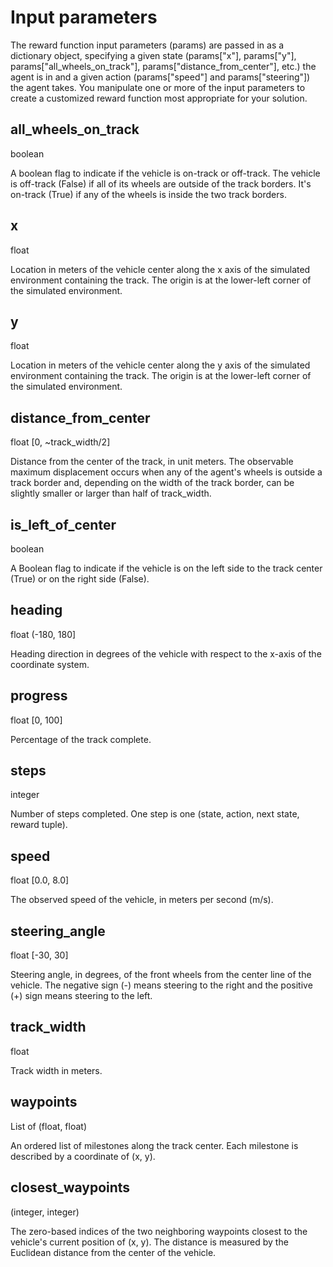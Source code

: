 # Input parameters
The reward function input parameters (params) are passed in as a dictionary object, specifying a given state (params["x"], params["y"], params["all_wheels_on_track"], params["distance_from_center"], etc.) the agent is in and a given action (params["speed"] and params["steering"]) the agent takes. You manipulate one or more of the input parameters to create a customized reward function most appropriate for your solution.


## all_wheels_on_track
boolean

A boolean flag to indicate if the vehicle is on-track or off-track. The vehicle is off-track (False) if all of its wheels are outside of the track borders. It's on-track (True) if any of the wheels is inside the two track borders.

## x
float

Location in meters of the vehicle center along the x axis of the simulated environment containing the track. The origin is at the lower-left corner of the simulated environment.

## y
float

Location in meters of the vehicle center along the y axis of the simulated environment containing the track. The origin is at the lower-left corner of the simulated environment.

## distance_from_center
float [0, ~track_width/2]

Distance from the center of the track, in unit meters. The observable maximum displacement occurs when any of the agent's wheels is outside a track border and, depending on the width of the track border, can be slightly smaller or larger than half of track_width.

## is_left_of_center
boolean

A Boolean flag to indicate if the vehicle is on the left side to the track center (True) or on the right side (False).

## heading
float (-180, 180]

Heading direction in degrees of the vehicle with respect to the x-axis of the coordinate system.

## progress
float [0, 100]

Percentage of the track complete.

## steps
integer

Number of steps completed. One step is one (state, action, next state, reward tuple).

## speed
float [0.0, 8.0]

The observed speed of the vehicle, in meters per second (m/s).

## steering_angle
float [-30, 30]

Steering angle, in degrees, of the front wheels from the center line of the vehicle. The negative sign (-) means steering to the right and the positive (+) sign means steering to the left.

## track_width
float

Track width in meters.

## waypoints
List of (float, float)

An ordered list of milestones along the track center. Each milestone is described by a coordinate of (x, y).

## closest_waypoints
(integer, integer)

The zero-based indices of the two neighboring waypoints closest to the vehicle's current position of (x, y). The distance is measured by the Euclidean distance from the center of the vehicle.


